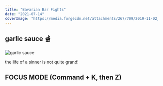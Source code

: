 ```yaml
---
title: "Bavarian Bar Fights"
date: "2021-07-14"
coverImage: "https://media.forgecdn.net/attachments/267/709/2019-11-02_20.png"
---
```


## garlic sauce 🫕

![garlic sauce](https://www.spriters-resource.com/resources/sheets/103/106378.png?updated=1528070692)

the life of a sinner is not quite grand!

## FOCUS MODE (Command + K, then Z)